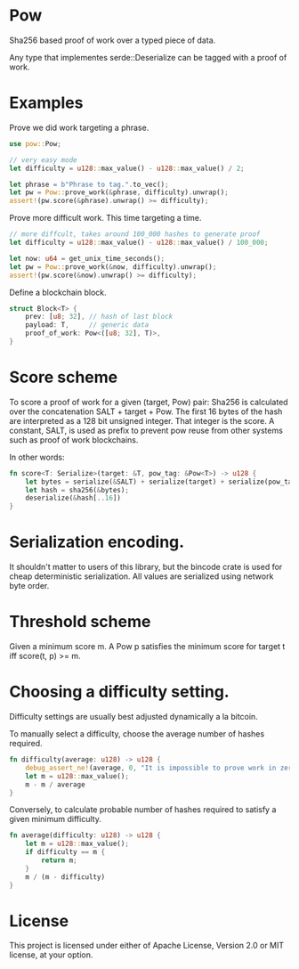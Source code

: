 # Pow

Sha256 based proof of work over a typed piece of data.

Any type that implementes serde::Deserialize can be tagged with a proof of work.

# Examples

Prove we did work targeting a phrase.

```rust
use pow::Pow;

// very easy mode
let difficulty = u128::max_value() - u128::max_value() / 2;

let phrase = b"Phrase to tag.".to_vec();
let pw = Pow::prove_work(&phrase, difficulty).unwrap();
assert!(pw.score(&phrase).unwrap() >= difficulty);
```

Prove more difficult work. This time targeting a time.

```rust
// more diffcult, takes around 100_000 hashes to generate proof
let difficulty = u128::max_value() - u128::max_value() / 100_000;

let now: u64 = get_unix_time_seconds();
let pw = Pow::prove_work(&now, difficulty).unwrap();
assert!(pw.score(&now).unwrap() >= difficulty);
```

Define a blockchain block.

```rust
struct Block<T> {
    prev: [u8; 32], // hash of last block
    payload: T,     // generic data
    proof_of_work: Pow<([u8; 32], T)>,
}
```

# Score scheme

To score a proof of work for a given (target, Pow) pair:
Sha256 is calculated over the concatenation SALT + target + Pow.
The first 16 bytes of the hash are interpreted as a 128 bit unsigned integer.
That integer is the score.
A constant, SALT, is used as prefix to prevent pow reuse from other systems such as proof
of work blockchains.

In other words:

```rust
fn score<T: Serialize>(target: &T, pow_tag: &Pow<T>) -> u128 {
    let bytes = serialize(&SALT) + serialize(target) + serialize(pow_tag);
    let hash = sha256(&bytes);
    deserialize(&hash[..16])
}
```

# Serialization encoding.

It shouldn't matter to users of this library, but the bincode crate is used for cheap
deterministic serialization. All values are serialized using network byte order.

# Threshold scheme

Given a minimum score m. A Pow p satisfies the minimum score for target t iff score(t, p) >= m.

# Choosing a difficulty setting.

Difficulty settings are usually best adjusted dynamically a la bitcoin.

To manually select a difficulty, choose the average number of hashes required.

```rust
fn difficulty(average: u128) -> u128 {
    debug_assert_ne!(average, 0, "It is impossible to prove work in zero attempts.");
    let m = u128::max_value();
    m - m / average
}
```

Conversely, to calculate probable number of hashes required to satisfy a given minimum
difficulty.

```rust
fn average(difficulty: u128) -> u128 {
    let m = u128::max_value();
    if difficulty == m {
        return m;
    } 
    m / (m - difficulty)
}
```

# License

This project is licensed under either of Apache License, Version 2.0 or MIT license, at your option.
